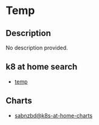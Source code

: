 # Temp

## Description

No description provided.

## k8 at home search

- [temp](https://nanne.dev/k8s-at-home-search/#/temp)

## Charts

- [sabnzbd@k8s-at-home-charts](https://k8s-at-home.com/charts/)
